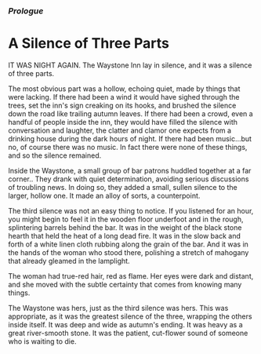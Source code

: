 ### *Prologue*

# A Silence of Three Parts

IT WAS NIGHT AGAIN. The Waystone Inn lay in silence, and it was a silence of three parts.

The most obvious part was a hollow, echoing quiet, made by things that were lacking. If there had been a wind it would have sighed through the trees, set the inn's sign creaking on its hooks, and brushed the silence down the road like trailing autumn leaves. If there had been a crowd, even a handful of people inside the inn, they would have filled the silence with conversation and laughter, the clatter and clamor one expects from a drinking house during the dark hours of night. If there had been music...but no, of course there was no music. In fact there were none of these things, and so the silence remained.

Inside the Waystone, a small group of bar patrons huddled together at a far corner.. They drank with quiet determination, avoiding serious discussions of troubling news. In doing so, they added a small, sullen silence to the larger, hollow one. It made an alloy of sorts, a counterpoint.

The third silence was not an easy thing to notice. If you listened for an hour, you might begin to feel it in the wooden floor underfoot and in the rough, splintering barrels behind the bar. It was in the weight of the black stone hearth that held the heat of a long dead fire. It was in the slow back and forth of a white linen cloth rubbing along the grain of the bar. And it was in the hands of the woman who stood there, polishing a stretch of mahogany that already gleamed in the lamplight.

The woman had true-red hair, red as flame. Her eyes were dark and distant, and she moved with the subtle certainty that comes from knowing many things.

The Waystone was hers, just as the third silence was hers. This was appropriate, as it was the greatest silence of the three, wrapping the others inside itself. It was deep and wide as autumn's ending. It was heavy as a great river-smooth stone. It was the patient, cut-flower sound of someone who is waiting to die.
